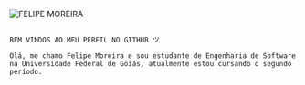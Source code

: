 
![FELIPE MOREIRA](https://user-images.githubusercontent.com/93204665/144311288-f675a1f7-d7e6-46ea-b4b4-9e932fe420d7.png)

																															BEM VINDOS AO MEU PERFIL NO GITHUB ツ

	Olá, me chamo Felipe Moreira e sou estudante de Engenharia de Software na Universidade Federal de Goiás, atualmente estou cursando o segundo período.
